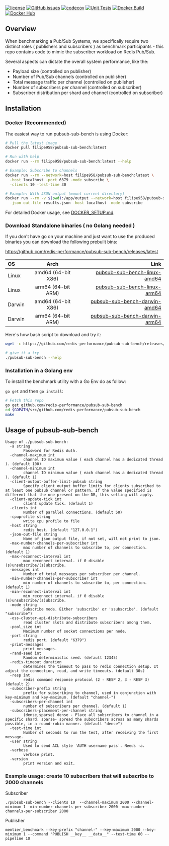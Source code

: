 
[![license](https://img.shields.io/github/license/redis-performance/pubsub-sub-bench.svg)](https://github.com/redis-performance/pubsub-sub-bench)
[![GitHub issues](https://img.shields.io/github/release/redis-performance/pubsub-sub-bench.svg)](https://github.com/redis-performance/pubsub-sub-bench/releases/latest)
[![codecov](https://codecov.io/github/redis-performance/pubsub-sub-bench/branch/main/graph/badge.svg?token=B6ISQSDK3Y)](https://codecov.io/github/redis-performance/pubsub-sub-bench)
[![Unit Tests](https://github.com/redis-performance/pubsub-sub-bench/workflows/Unit%20Tests/badge.svg)](https://github.com/redis-performance/pubsub-sub-bench/actions/workflows/unit-tests.yml)
[![Docker Build](https://github.com/redis-performance/pubsub-sub-bench/workflows/Docker%20Build%20-%20PR%20Validation/badge.svg)](https://github.com/redis-performance/pubsub-sub-bench/actions/workflows/docker-build-pr.yml)
[![Docker Hub](https://img.shields.io/docker/pulls/filipe958/pubsub-sub-bench.svg)](https://hub.docker.com/r/filipe958/pubsub-sub-bench)


## Overview

When benchmarking a Pub/Sub Systems, we specifically require two distinct roles ( publishers and subscribers ) as benchmark participants - this repo contains code to mimic the subscriber workload on Redis Pub/Sub.

Several aspects can dictate the overall system performance, like the:
- Payload size (controlled on publisher)
- Number of Pub/Sub channels (controlled on publisher)
- Total message traffic per channel (controlled on publisher)
- Number of subscribers per channel (controlled on subscriber)
- Subscriber distribution per shard and channel (controlled on subscriber)

## Installation

### Docker (Recommended)

The easiest way to run pubsub-sub-bench is using Docker:

```bash
# Pull the latest image
docker pull filipe958/pubsub-sub-bench:latest

# Run with help
docker run --rm filipe958/pubsub-sub-bench:latest --help

# Example: Subscribe to channels
docker run --rm --network=host filipe958/pubsub-sub-bench:latest \
  -host localhost -port 6379 -mode subscribe \
  -clients 10 -test-time 30

# Example: With JSON output (mount current directory)
docker run --rm -v $(pwd):/app/output --network=host filipe958/pubsub-sub-bench:latest \
  -json-out-file results.json -host localhost -mode subscribe
```

For detailed Docker usage, see [DOCKER_SETUP.md](DOCKER_SETUP.md).

### Download Standalone binaries ( no Golang needed )

If you don't have go on your machine and just want to use the produced binaries you can download the following prebuilt bins:

https://github.com/redis-performance/pubsub-sub-bench/releases/latest

| OS | Arch | Link |
| :---         |     :---:      |          ---: |
| Linux   | amd64  (64-bit X86)     | [pubsub-sub-bench-linux-amd64](https://github.com/redis-performance/pubsub-sub-bench/releases/latest/download/pubsub-sub-bench-linux-amd64.tar.gz)    |
| Linux   | arm64 (64-bit ARM)     | [pubsub-sub-bench-linux-arm64](https://github.com/redis-performance/pubsub-sub-bench/releases/latest/download/pubsub-sub-bench-linux-arm64.tar.gz)    |
| Darwin   | amd64  (64-bit X86)     | [pubsub-sub-bench-darwin-amd64](https://github.com/redis-performance/pubsub-sub-bench/releases/latest/download/pubsub-sub-bench-darwin-amd64.tar.gz)    |
| Darwin   | arm64 (64-bit ARM)     | [pubsub-sub-bench-darwin-arm64](https://github.com/redis-performance/pubsub-sub-bench/releases/latest/download/pubsub-sub-bench-darwin-arm64.tar.gz)    |

Here's how bash script to download and try it:

```bash
wget -c https://github.com/redis-performance/pubsub-sub-bench/releases/latest/download/pubsub-sub-bench-$(uname -mrs | awk '{ print tolower($1) }')-$(dpkg --print-architecture).tar.gz -O - | tar -xz

# give it a try
./pubsub-sub-bench --help
```


### Installation in a Golang env

To install the benchmark utility with a Go Env do as follow:

`go get` and then `go install`:
```bash
# Fetch this repo
go get github.com/redis-performance/pubsub-sub-bench
cd $GOPATH/src/github.com/redis-performance/pubsub-sub-bench
make
```

## Usage of pubsub-sub-bench

```
Usage of ./pubsub-sub-bench:
  -a string
    	Password for Redis Auth.
  -channel-maximum int
    	channel ID maximum value ( each channel has a dedicated thread ). (default 100)
  -channel-minimum int
    	channel ID minimum value ( each channel has a dedicated thread ). (default 1)
  -client-output-buffer-limit-pubsub string
    	Specify client output buffer limits for clients subscribed to at least one pubsub channel or pattern. If the value specified is different that the one present on the DB, this setting will apply.
  -client-update-tick int
    	client update tick. (default 1)
  -clients int
    	Number of parallel connections. (default 50)
  -cpuprofile string
    	write cpu profile to file
  -host string
    	redis host. (default "127.0.0.1")
  -json-out-file string
    	Name of json output file, if not set, will not print to json.
  -max-number-channels-per-subscriber int
    	max number of channels to subscribe to, per connection. (default 1)
  -max-reconnect-interval int
    	max reconnect interval. if 0 disable (s)unsubscribe/(s)ubscribe.
  -messages int
    	Number of total messages per subscriber per channel.
  -min-number-channels-per-subscriber int
    	min number of channels to subscribe to, per connection. (default 1)
  -min-reconnect-interval int
    	min reconnect interval. if 0 disable (s)unsubscribe/(s)ubscribe.
  -mode string
    	Subscribe mode. Either 'subscribe' or 'ssubscribe'. (default "subscribe")
  -oss-cluster-api-distribute-subscribers
    	read cluster slots and distribute subscribers among them.
  -pool_size int
    	Maximum number of socket connections per node.
  -port string
    	redis port. (default "6379")
  -print-messages
    	print messages.
  -rand-seed int
    	Random deterministic seed. (default 12345)
  -redis-timeout duration
    	determines the timeout to pass to redis connection setup. It adjust the connection, read, and write timeouts. (default 30s)
  -resp int
    	redis command response protocol (2 - RESP 2, 3 - RESP 3) (default 2)
  -subscriber-prefix string
    	prefix for subscribing to channel, used in conjunction with key-minimum and key-maximum. (default "channel-")
  -subscribers-per-channel int
    	number of subscribers per channel. (default 1)
  -subscribers-placement-per-channel string
    	(dense,sparse) dense - Place all subscribers to channel in a specific shard. sparse- spread the subscribers across as many shards possible, in a round-robin manner. (default "dense")
  -test-time int
    	Number of seconds to run the test, after receiving the first message.
  -user string
    	Used to send ACL style 'AUTH username pass'. Needs -a.
  -verbose
    	verbose print.
  -version
    	print version and exit.
```

### Example usage: create 10 subscribers that will subscribe to 2000 channels

Subscriber

```
./pubsub-sub-bench --clients 10  --channel-maximum 2000 --channel-minimum 1 -min-number-channels-per-subscriber 2000 -max-number-channels-per-subscriber 2000
```

Publisher

```
memtier_benchmark --key-prefix "channel-" --key-maximum 2000 --key-minimum 1 --command "PUBLISH __key__ __data__" --test-time 60 --pipeline 10
```

